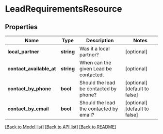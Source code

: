 # LeadRequirementsResource

## Properties
Name | Type | Description | Notes
------------ | ------------- | ------------- | -------------
**local_partner** | **string** | Was it a local partner? | [optional] 
**contact_available_at** | **string** | When can the given Lead be contacted. | [optional] 
**contact_by_phone** | **bool** | Should the lead be contacted by phone? | [optional] [default to false]
**contact_by_email** | **bool** | Should the lead the contacted by email? | [optional] [default to false]

[[Back to Model list]](../README.md#documentation-for-models) [[Back to API list]](../README.md#documentation-for-api-endpoints) [[Back to README]](../README.md)


